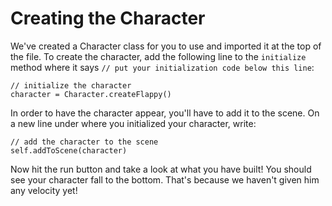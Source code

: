 Creating the Character
===================

We've created a Character class for you to use and imported it at the top of the file.
To create the character, add the following line to the ```initialize``` method where it says
```// put your initialization code below this line```:

    // initialize the character
    character = Character.createFlappy()

In order to have the character appear, you'll have to add it to the scene. On a new line
under where you initialized your character, write:

    // add the character to the scene
    self.addToScene(character)

Now hit the run button and take a look at what you have built! You should see your
character fall to the bottom. That's because we haven't given him any velocity yet!